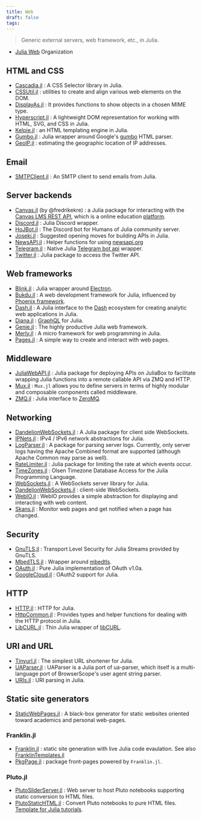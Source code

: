 ```yaml
---
title: Web
draft: false
tags:
---
```


> Generic external servers, web framework, etc., in Julia.

- [Julia Web](https://github.com/JuliaWeb) Organization

## HTML and CSS

- [Cascadia.jl](https://github.com/Algocircle/Cascadia.jl) : A CSS Selector library in Julia.
- [CSSUtil.jl](https://github.com/JuliaGizmos/CSSUtil.jl) : utilities to create and align various web elements on the DOM.
- [DisplayAs.jl](https://github.com/tkf/DisplayAs.jl) : It provides functions to show objects in a chosen MIME type.
- [Hyperscript.jl](https://github.com/JuliaWeb/Hyperscript.jl) : A lightweight DOM representation for working with HTML, SVG, and CSS in Julia.
- [Kelpie.jl](https://github.com/MillironX/Kelpie.jl) : an HTML templating engine in Julia.
- [Gumbo.jl](https://github.com/JuliaWeb/Gumbo.jl) : Julia wrapper around Google's [gumbo](https://github.com/google/gumbo-parser) HTML parser.
- [GeoIP.jl](https://github.com/JuliaWeb/GeoIP.jl) : estimating the geographic location of IP addresses.

## Email

- [SMTPClient.jl](https://github.com/aviks/SMTPClient.jl) : An SMTP client to send emails from Julia.

## Server backends

- [Canvas.jl](https://github.com/fredrikekre/Canvas.jl) (by @fredrikekre) : a Julia package for interacting with the [Canvas LMS REST API](https://canvas.instructure.com/doc/api/), which is a online education [platform](https://www.instructure.com/).
- [Discord.jl](https://github.com/Xh4H/Discord.jl) : Julia Discord wrapper.
- [HoJBot.jl](https://github.com/Humans-of-Julia/HoJBot.jl) : The Discord bot for Humans of Julia community server.
- [Joseki.jl](https://github.com/Joseki-jl/Joseki.jl) : Suggested opening moves for building APIs in Julia.
- [NewsAPI.jl](https://github.com/joshday/NewsAPI.jl) : Helper functions for using [newsapi.org](https://newsapi.org)
- [Telegram.jl](https://github.com/Arkoniak/Telegram.jl) : Native Julia [Telegram bot api](https://core.telegram.org/bots/api#available-methods) wrapper.
- [Twitter.jl](https://github.com/randyzwitch/Twitter.jl) : Julia package to access the Twitter API.

## Web frameworks

- [Blink.jl](https://github.com/JuliaGizmos/Blink.jl) : Julia wrapper around [Electron](https://electronjs.org/).
- [Bukdu.jl](https://github.com/wookay/Bukdu.jl) : A web development framework for Julia, influenced by [Phoenix framework](https://www.phoenixframework.org/).
- [Dash.jl](https://github.com/plotly/Dash.jl) : A Julia interface to the [Dash](https://plotly.com/dash/) ecosystem for creating analytic web applications in Julia.
- [Diana.jl](https://github.com/neomatrixcode/Diana.jl) : [GraphQL](http://graphql.org/) for Julia.
- [Genie.jl](https://github.com/GenieFramework/Genie.jl) : The highly productive Julia web framework.
- [Merly.jl](https://github.com/neomatrixcode/Merly.jl) : A micro framework for web programming in Julia.
- [Pages.jl](https://github.com/EricForgy/Pages.jl) : A simple way to create and interact with web pages.

## Middleware

- [JuliaWebAPI.jl](https://github.com/JuliaWeb/JuliaWebAPI.jl) : Julia package for deploying APIs on JuliaBox to facilitate wrapping Julia functions into a remote callable API via ZMQ and HTTP.
- [Mux.jl](https://github.com/JuliaWeb/Mux.jl) : `Mux.jl` allows you to define servers in terms of highly modular and composable components called middleware.
- [ZMQ.jl](https://github.com/JuliaInterop/ZMQ.jl) : Julia interface to [ZeroMQ](https://zeromq.org/).

## Networking

- [DandelionWebSockets.jl](https://github.com/dandeliondeathray/DandelionWebSockets.jl) : A Julia package for client side WebSockets.
- [IPNets.jl](https://github.com/JuliaWeb/IPNets.jl) : IPv4 / IPv6 network abstractions for Julia.
- [LogParser.jl](https://github.com/randyzwitch/LogParser.jl) : A package for parsing server logs. Currently, only server logs having the Apache Combined format are supported (although Apache Common may parse as well).
- [RateLimiter.jl](https://github.com/chipkent/RateLimiter.jl) : Julia package for limiting the rate at which events occur.
- [TimeZones.jl](https://github.com/JuliaTime/TimeZones.jl) : Olsen Timezone Database Access for the Julia Programming Language.
- [WebSockets.jl](https://github.com/JuliaWeb/WebSockets.jl) : A WebSockets server library for Julia.
- [DandelionWebSockets.jl](https://github.com/dandeliondeathray/DandelionWebSockets.jl) : client-side WebSockets.
- [WebIO.jl](https://github.com/JuliaGizmos/WebIO.jl) : WebIO provides a simple abstraction for displaying and interacting with web content.
- [Skans.jl](https://github.com/rikhuijzer/Skans.jl) : Monitor web pages and get notified when a page has changed.

## Security

- [GnuTLS.jl](https://github.com/JuliaWeb/GnuTLS.jl) : Transport Level Security for Julia Streams provided by GnuTLS.
- [MbedTLS.jl](https://github.com/JuliaLang/MbedTLS.jl) : Wrapper around [mbedtls](https://tls.mbed.org/).
- [OAuth.jl](https://github.com/randyzwitch/OAuth.jl) : Pure Julia implementation of OAuth v1.0a.
- [GoogleCloud.jl](https://github.com/JuliaCloud/GoogleCloud.jl) : OAuth2 support for Julia.

## HTTP

- [HTTP.jl](https://github.com/JuliaWeb/HTTP.jl) : HTTP for Julia.
- [HttpCommon.jl](https://github.com/JuliaWeb/HttpCommon.jl) : Provides types and helper functions for dealing with the HTTP protocol in Julia.
- [LibCURL.jl](https://github.com/JuliaWeb/LibCURL.jl) : Thin Julia wrapper of [libCURL](http://curl.haxx.se/libcurl/).

## URI and URL

- [Tinyurl.jl](https://github.com/rahulkp220/Tinyurl.jl) : The simplest URL shortener for Julia.
- [UAParser.jl](https://github.com/JuliaWeb/UAParser.jl) : UAParser is a Julia port of ua-parser, which itself is a multi-language port of BrowserScope's user agent string parser.
- [URIs.jl](https://github.com/JuliaWeb/URIs.jl) : URI parsing in Julia.

## Static site generators

- [StaticWebPages.jl](https://github.com/Humans-of-Julia/StaticWebPages.jl) : A black-box generator for static websites oriented toward academics and personal web-pages.

### Franklin.jl

- [Franklin.jl](https://github.com/tlienart/Franklin.jl) : static site generation with live Julia code evaulation. See also  [FranklinTemplates.jl](https://github.com/tlienart/FranklinTemplates.jl)
- [PkgPage.jl](https://tlienart.github.io/PkgPage.jl) : package front-pages powered by `Franklin.jl`.

### Pluto.jl

- [PlutoSliderServer.jl](https://github.com/JuliaPluto/PlutoSliderServer.jl) : Web server to host Pluto notebooks supporting static conversion to HTML files.
- [PlutoStaticHTML.jl](https://github.com/rikhuijzer/PlutoStaticHTML.jl) : Convert Pluto notebooks to pure HTML files. [Template for Julia tutorials](https://rikhuijzer.github.io/JuliaTutorialsTemplate/).
